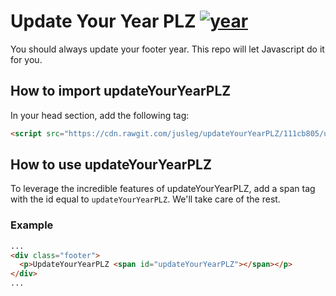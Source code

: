 # Update Your Year PLZ [![year](https://img.shields.io/badge/Year-2017-lightgrey.svg)](http://todaysdate.com/)
You should always update your footer year. This repo will let Javascript do it for you.

## How to import updateYourYearPLZ
In your head section, add the following tag:
```html
<script src="https://cdn.rawgit.com/jusleg/updateYourYearPLZ/111cb805/updateYourYearPLZ.js"></script>
```

## How to use updateYourYearPLZ
To leverage the incredible features of updateYourYearPLZ, add a span tag with the id equal to `updateYourYearPLZ`. We'll take care of the rest.

### Example
```html
...
<div class="footer">
  <p>UpdateYourYearPLZ <span id="updateYourYearPLZ"></span></p>
</div>
...
```

